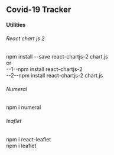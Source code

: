 ## Covid-19 Tracker
#### Utilities
###### React chart js 2
 npm install --save react-chartjs-2 chart.js<br> or <br>
  --1--npm install react-chartjs-2 <br>
  --2--npm install react-chartjs-2 chart.js
###### Numeral
 npm i numeral
 ###### leaflet
 npm i react-leaflet <br/>
 npm i leaflet  
 
